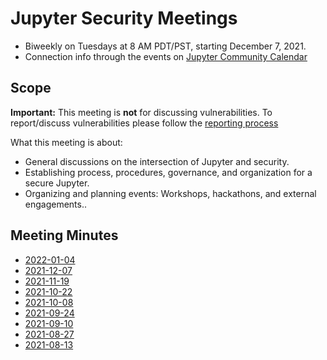 
# Jupyter Security Meetings

* Biweekly on Tuesdays at 8 AM PDT/PST, starting December 7, 2021.
* Connection info through the events on [Jupyter Community Calendar](https://jupyter.readthedocs.io/en/latest/community/content-community.html)

## Scope

**Important:** This meeting is **not** for discussing vulnerabilities.
To report/discuss vulnerabilities please follow the [reporting process](https://jupyterhub.readthedocs.io/en/stable/contributing/security.html)

What this meeting is about:

* General discussions on the intersection of Jupyter and security.
* Establishing process, procedures, governance, and organization for a secure Jupyter.
* Organizing and planning events: Workshops, hackathons, and external engagements..

## Meeting Minutes

* [2022-01-04](2022-01-04.md)
* [2021-12-07](2021-12-07.md)
* [2021-11-19](2021-11-19.md)
* [2021-10-22](2021-10-22.md)
* [2021-10-08](2021-10-08.md)
* [2021-09-24](2021-09-24.md)
* [2021-09-10](2021-09-10.md)
* [2021-08-27](2021-08-27.md)
* [2021-08-13](2021-08-13.md)

